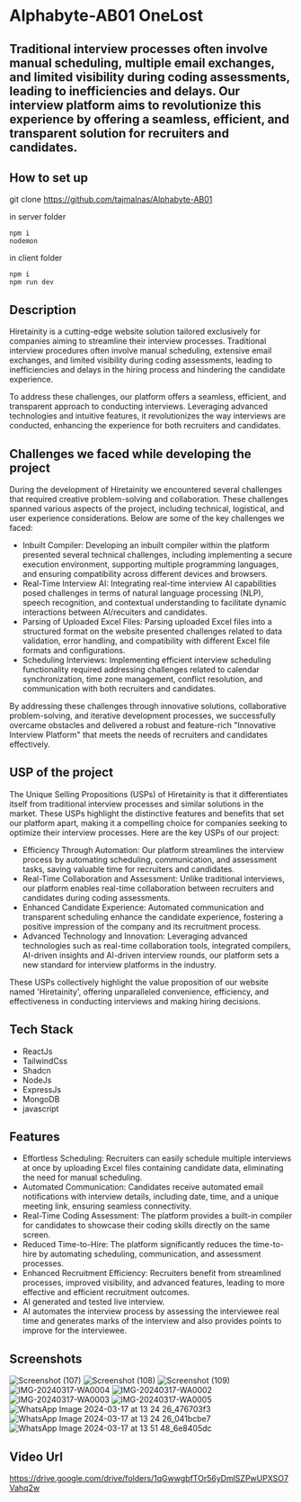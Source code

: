 ﻿# Alphabyte-AB01 OneLost

## Traditional interview processes often involve manual scheduling, multiple email exchanges, and limited visibility during coding assessments, leading to inefficiencies and delays. Our interview platform aims to revolutionize this experience by offering a seamless, efficient, and transparent solution for recruiters and candidates.

## How to set up

git clone https://github.com/tajmalnas/Alphabyte-AB01

in server folder
```
npm i
nodemon
```

in client folder
```
npm i
npm run dev
```

## Description
Hiretainity is a cutting-edge website solution tailored exclusively for companies aiming to streamline their interview processes. Traditional interview procedures often involve manual scheduling, extensive email exchanges, and limited visibility during coding assessments, leading to inefficiencies and delays in the hiring process and hindering the candidate experience.

To address these challenges, our platform offers a seamless, efficient, and transparent approach to conducting interviews. Leveraging advanced technologies and intuitive features, it revolutionizes the way interviews are conducted, enhancing the experience for both recruiters and candidates.

## Challenges we faced while developing the project
During the development of Hiretainity we encountered several challenges that required creative problem-solving and collaboration. These challenges spanned various aspects of the project, including technical, logistical, and user experience considerations. Below are some of the key challenges we faced:
- Inbuilt Compiler:
Developing an inbuilt compiler within the platform presented several technical challenges, including implementing a secure execution environment, supporting multiple programming languages, and ensuring compatibility across different devices and browsers.
- Real-Time Interview AI:
  Integrating real-time interview AI capabilities posed challenges in terms of natural language processing (NLP), speech recognition, and contextual understanding to facilitate dynamic interactions between AI/recuiters and candidates.
- Parsing of Uploaded Excel Files:
Parsing uploaded Excel files into a structured format on the website presented challenges related to data validation, error handling, and compatibility with different Excel file formats and configurations.
- Scheduling Interviews:
Implementing efficient interview scheduling functionality required addressing challenges related to calendar synchronization, time zone management, conflict resolution, and communication with both recruiters and candidates.

By addressing these challenges through innovative solutions, collaborative problem-solving, and iterative development processes, we successfully overcame obstacles and delivered a robust and feature-rich "Innovative Interview Platform" that meets the needs of recruiters and candidates effectively.

## USP of the project
The Unique Selling Propositions (USPs) of Hiretainity is that it differentiates itself from traditional interview processes and similar solutions in the market. These USPs highlight the distinctive features and benefits that set our platform apart, making it a compelling choice for companies seeking to optimize their interview processes. Here are the key USPs of our project:
- Efficiency Through Automation:
Our platform streamlines the interview process by automating scheduling, communication, and assessment tasks, saving valuable time for recruiters and candidates.
- Real-Time Collaboration and Assessment:
Unlike traditional interviews, our platform enables real-time collaboration between recruiters and candidates during coding assessments.
- Enhanced Candidate Experience:
Automated communication and transparent scheduling enhance the candidate experience, fostering a positive impression of the company and its recruitment process.
- Advanced Technology and Innovation:
Leveraging advanced technologies such as real-time collaboration tools, integrated compilers, AI-driven insights and AI-driven interview rounds, our platform sets a new standard for interview platforms in the industry.

These USPs collectively highlight the value proposition of our website named 'Hiretainity', offering unparalleled convenience, efficiency, and effectiveness in conducting interviews and making hiring decisions.

## Tech Stack
- ReactJs
- TailwindCss
- Shadcn
- NodeJs
- ExpressJs
- MongoDB
- javascript

## Features
- Effortless Scheduling: Recruiters can easily schedule multiple interviews at once by uploading Excel files containing candidate data, eliminating the need for manual scheduling.
- Automated Communication: Candidates receive automated email notifications with interview details, including date, time, and a unique meeting link, ensuring seamless connectivity.
- Real-Time Coding Assessment: The platform provides a built-in compiler for candidates to showcase their coding skills directly on the same screen. 
- Reduced Time-to-Hire: The platform significantly reduces the time-to-hire by automating scheduling, communication, and assessment processes.
- Enhanced Recruitment Efficiency: Recruiters benefit from streamlined processes, improved visibility, and advanced features, leading to more effective and efficient recruitment outcomes.
- AI generated and tested live interview.
- AI automates the interview process by assessing the interviewee real time and generates marks of the interview and also provides points to improve for the interviewee.

## Screenshots
![Screenshot (107)](https://github.com/tajmalnas/Alphabyte-AB01/assets/106643308/f5f21c0a-d7e9-4c1b-a90b-1333cb60286f)
![Screenshot (108)](https://github.com/tajmalnas/Alphabyte-AB01/assets/106643308/4dbc4756-8b85-44ff-af89-369b52ae355a)
![Screenshot (109)](https://github.com/tajmalnas/Alphabyte-AB01/assets/106643308/9be78dd7-b93a-4c4e-ae57-bc0669e6ab1f)
![IMG-20240317-WA0004](https://github.com/tajmalnas/Alphabyte-AB01/assets/106643308/06bec64f-a2fe-4bee-960d-c5303882e489)
![IMG-20240317-WA0002](https://github.com/tajmalnas/Alphabyte-AB01/assets/106643308/5f3bdd3a-214a-4656-9216-655269152111)
![IMG-20240317-WA0003](https://github.com/tajmalnas/Alphabyte-AB01/assets/106643308/0faa4f73-4132-4e8e-8534-2bfb263d4a91)
![IMG-20240317-WA0005](https://github.com/tajmalnas/Alphabyte-AB01/assets/106643308/d22375f8-191c-466f-9e74-346276975e49)
![WhatsApp Image 2024-03-17 at 13 24 26_476703f3](https://github.com/tajmalnas/Alphabyte-AB01/assets/106643308/8ef7f4a5-0147-4b28-acaf-41a97cae34bf)
![WhatsApp Image 2024-03-17 at 13 24 26_041bcbe7](https://github.com/tajmalnas/Alphabyte-AB01/assets/106643308/c854b2fa-f681-45f7-9eb1-7a994ecabdd2)
![WhatsApp Image 2024-03-17 at 13 51 48_6e8405dc](https://github.com/tajmalnas/Alphabyte-AB01/assets/106643308/3c5dcd88-df73-4175-bab1-0a814e1f7509)

## Video Url
https://drive.google.com/drive/folders/1qGwwgbfTOr56yDmlSZPwUPXSO7Vahq2w
